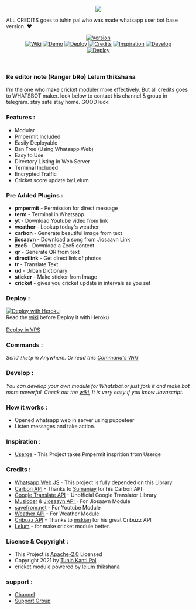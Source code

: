 



<p align="center">
<img src="https://telegra.ph/file/aa55b5bb5e0ed2bf04654.jpg">


ALL CREDITS goes to tuhin pal who was made whatsapp user bot base version. ❤

<p align="center">
<a href="https://github.com/TheWhatsBot/WhatsBot/releases">
    <img src="https://shields.io/badge/WHATSBOT-Version--1.5.0-red?logo=whatsapp&style=for-the-badge"
         alt="Version"></a><br>
   <a href="https://github.com/TheWhatsBot/WhatsBot/wiki">
 <img src="https://shields.io/badge/WIKI-red?style=for-the-badge"alt="Wiki"></a>
  <a href="https://github.com/TheWhatsBot/WhatsBot/wiki/Demo">
 <img src="https://shields.io/badge/DEMO-red?style=for-the-badge"alt="Demo"></a>
    <a href="#deploy-">
<img src="https://shields.io/badge/DEPLOY-red?style=for-the-badge"alt="Deploy"></a>
    <a href="#credits-">
<img src="https://shields.io/badge/Credits-red?style=for-the-badge"alt="Credits"></a>
   <a href="#inspiration-">
 <img src="https://shields.io/badge/Inspiration-red?style=for-the-badge"alt="Inspiration"></a>
   <a href="#develop-">
 <img src="https://shields.io/badge/Develop-red?style=for-the-badge"alt="Develop"></a><br>
    <a href="https://github.com/cachecleanerjeet">
<img src="https://shields.io/badge/MADE WITH ♥ BY-LELUM-red?style=for-the-badge"alt="Deploy"></a>
</p>

<br>

### Re editor note (Ranger bRo) Lelum thikshana

I'm the one who make cricket moduler more effectively. But all credits goes to WHATSBOT maker. look below to contact his channel & group in telegram. stay safe stay home. GOOD luck!

### Features :

- Modular
- Pmpermit Included
- Easily Deployable
- Ban Free (Using Whatsapp Web)
- Easy to Use
- Directory Listing in Web Server
- Terminal Included
- Encrypted Traffic
- Cricket score update by Lelum

### Pre Added Plugins :

- **pmpermit** - Permission for direct message
- **term** - Terminal in Whatsapp
- **yt** - Download Youtube video from link
- **weather** - Lookup today's weather
- **carbon** - Generate beautiful image from text
- **jiosaavn** - Download a song from Jiosaavn Link
- **zee5** - Download a Zee5 content
- **qr** - Generate QR from text
- **directlink** - Get direct link of photos
- **tr** - Translate Text
- **ud** - Urban Dictionary
- **sticker** - Make sticker from Image
- **cricket** - gives you cricket update in intervals as you set

### Deploy :

[![Deploy with Heroku](https://www.herokucdn.com/deploy/button.svg "Deploy with Heroku")](https://heroku.com/deploy?template=https://github.com/TheWhatsBot/WhatsBot "Deploy with Heroku")<br>
Read the [wiki](https://github.com/TheWhatsBot/WhatsBot/wiki/Deploy-with-Heroku) before Deploy it with Heroku<br><br>
[Deploy in VPS](https://github.com/TheWhatsBot/WhatsBot/wiki/Deploy-in-VPS)

### Commands :

_Send <code>!help</code> in Anywhere. Or read this [Command's Wiki](https://github.com/TheWhatsBot/WhatsBot/wiki/Commands "Command's Wiki")_

### Develop :

_You can develop your own module for Whatsbot.or just fork it and make bot more powerful. Check out the [wiki](https://github.com/TheWhatsBot/WhatsBot/wiki/Development), It is very easy if you know Javascript._

### How it works :

- Opened whatsapp web in server using puppeteer
- Listen messages and take action.

### Inspiration :

- [Userge](https://github.com/UsergeTeam/Userge "Userge") - This Project takes Pmpermit insprition from Userge

### Credits :

- [Whatsapp Web JS](https://github.com/pedroslopez/whatsapp-web.js/ "Whatsapp Web JS") - This project is fully depended on this Library
- [Carbon API](https://github.com/cyberboysumanjay/Carbon-API "Carbon API") - Thanks to [Sumanjay](https://github.com/cyberboysumanjay "Sumanjay") for his Carbon API
- [Google Translate API](https://github.com/iamtraction/google-translate-api "Google Translate API") - Unofficial Google Translator Library
- [Musicder](https://github.com/cachecleanerjeet/Musicder "Musicder") & [Jiosaavn API ](https://github.com/cachecleanerjeet/JiosaavnAPI "Jiosaavn API ") - For Jiosaavn Module
- [savefrom.net](https://savefrom.net/ "savefrom[dot]net") - For Youtube Module
- [Weather API](https://github.com/cachecleanerjeet/weather-api "Weather API") - For Weather Module
- [Cribuzz API](https://github.com/mskian/cricket-api "Cribuzz API") - Thanks to [mskian](https://github.com/mskian) for his great Cribuzz API
- [Lelum](https://github.com/lelumthikshana) - for make cricket module better.
### License & Copyright :

- This Project is [Apache-2.0](https://github.com/TheWhatsBot/WhatsBot/blob/main/LICENSE) Licensed
- Copyright 2021 by [Tuhin Kanti Pal](https://github.com/cachecleanerjeet)
- cricket module powered by [lelum thikshana](https://github.com/lelumthikshana)

### support :

- [Channel](https://telegram.dog/whatsbotnews)
- [Support Group](https://telegram.dog/whatsbotsupport)
